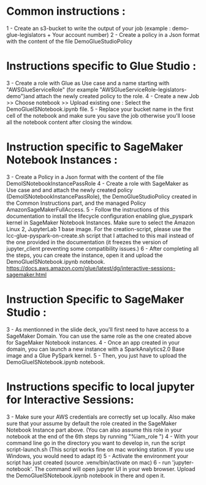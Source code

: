 # Common instructions : 
1 - Create an s3-bucket to write the output of your job (example : demo-glue-legislators + Your account number) 
2 - Create a policy in a Json format with the content of the file DemoGlueStudioPolicy

# Instructions specific to Glue Studio : 
3 - Create a role with Glue as Use case and a name starting with "AWSGlueServiceRole" (for example "AWSGlueServiceRole-legislators-demo")and attach the newly created policy to the role. 
4 - Create a new Job >> Choose notebook >> Upload existing one : Select the DemoGlueISNotebook.ipynb file. 
5 - Replace your bucket name in the first cell of the notebook and make sure you save the job otherwise you'll loose all the notebook content after closing the window. 

# Instruction specific to SageMaker Notebook Instances : 
3 - Create a Policy in a Json format with the content of the file DemoISNotebookInstancePassRole
4 - Create a role with SageMaker as Use case and and attach the newly created policy (DemoISNotebookInstancePassRole), the DemoGlueStudioPolicy created in the Common Instructions part, and the managed Policy AmazonSageMakerFullAccess.
5 - Follow the instructions of this documentation to install the lifecycle configuration enabling glue_pyspark kernel in SageMaker Notebook Instances. Make sure to select the Amazon Linux 2, JupyterLab 1 base image. For the creation-script, 
please use the lcc-glue-pyspark-on-create.sh script that I attached to this mail instead of the one provided in the documentation (it freezes the version of jupyter_client preventing some compatibility issues.)
6 - After completing all the steps, you can create the instance, open it and upload the DemoGlueISNotebook.ipynb notebook. 
https://docs.aws.amazon.com/glue/latest/dg/interactive-sessions-sagemaker.html

# Instruction Specific to SageMaker Studio : 
3 - As mentionned in the slide deck, you'll first need to have access to a SageMaker Domain. You can use the same role as the one created above for SageMaker Notebook instances. 
4 - Once an app created in your domain, you can launch a new instance with a SparkAnalytics2.0 Base image and a Glue PySpark kernel. 
5 - Then, you just have to upload the DemoGlueISNotebook.ipynb notebook. 

# Instructions specific to local jupyter for Interactive Sessions: 
3 - Make sure your AWS credentials are correctly set up locally. Also make sure that your assume by default the role created in the SageMaker Notebook Instance part above. (You can also assume this role in your notebook at the end of the 6th steps by running "%iam_role <your-role-arn>")
4 - With your command line go in the directory you want to develop in, run the script script-launch.sh (This script works fine on mac working station. If you use Windows, you would need to adapt it)
5 - Activate the environment your script has just created (source .venv/bin/activate on mac)
6 - run 'jupyter-notebook'. The command will open jupyter UI in your web browser. Upload the DemoGlueISNotebook.ipynb notebook in there and open it. 